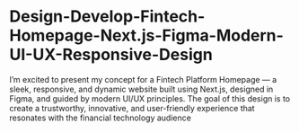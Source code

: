 # Design-Develop-Fintech-Homepage-Next.js-Figma-Modern-UI-UX-Responsive-Design
I’m excited to present my concept for a Fintech Platform Homepage — a sleek, responsive, and dynamic website built using Next.js, designed in Figma, and guided by modern UI/UX principles. The goal of this design is to create a trustworthy, innovative, and user-friendly experience that resonates with the financial technology audience
